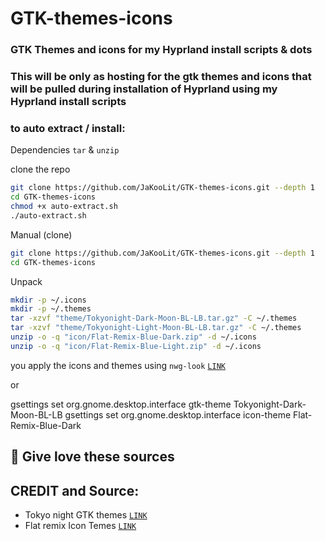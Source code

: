 # GTK-themes-icons
### GTK Themes and icons for my Hyprland install scripts & dots

### This will be only as hosting for the gtk themes and icons that will be pulled during installation of Hyprland using my Hyprland install scripts

### to auto extract / install:

Dependencies
`tar` & `unzip`

clone the repo
```bash
git clone https://github.com/JaKooLit/GTK-themes-icons.git --depth 1
cd GTK-themes-icons
chmod +x auto-extract.sh
./auto-extract.sh
```

Manual (clone)
```bash
git clone https://github.com/JaKooLit/GTK-themes-icons.git --depth 1
cd GTK-themes-icons
```

Unpack
```bash
mkdir -p ~/.icons
mkdir -p ~/.themes
tar -xzvf "theme/Tokyonight-Dark-Moon-BL-LB.tar.gz" -C ~/.themes
tar -xzvf "theme/Tokyonight-Light-Moon-BL-LB.tar.gz" -C ~/.themes
unzip -o -q "icon/Flat-Remix-Blue-Dark.zip" -d ~/.icons
unzip -o -q "icon/Flat-Remix-Blue-Light.zip" -d ~/.icons
```

you apply the icons and themes using `nwg-look` [`LINK`](https://github.com/nwg-piotr/nwg-look)

or

gsettings set org.gnome.desktop.interface gtk-theme Tokyonight-Dark-Moon-BL-LB
gsettings set org.gnome.desktop.interface icon-theme Flat-Remix-Blue-Dark




## 🤟 Give love these sources
## CREDIT and Source:
- Tokyo night GTK themes  [`LINK`](https://github.com/Fausto-Korpsvart/Tokyo-Night-GTK-Theme)
- Flat remix Icon Temes [`LINK`](https://github.com/daniruiz/flat-remix)
